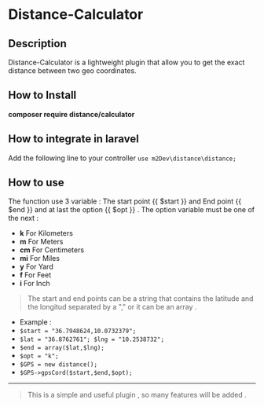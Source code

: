 # Distance-Calculator
## Description
Distance-Calculator is a lightweight plugin that allow you to get the exact distance between two geo coordinates.
## How to Install
**composer require distance/calculator**
## How to integrate in laravel
Add the following line to your controller
`use m2Dev\distance\distance;`
## How to use
The function use 3 variable : The start point {{ $start }} and End point {{ $end }} and at last the option {{ $opt }} .
The option variable must be one of the next :
* **k** For Kilometers
* **m** For Meters
* **cm** For Centimeters
* **mi** For Miles
* **y** For Yard
* **f** For Feet
* **i** For Inch
> The start and end points can be a string that contains the latitude and the longitud separated by a "," or it can be an array .
* Example :
* `$start = "36.7948624,10.0732379";`
* `$lat = "36.8762761"; $lng = "10.2538732";`
* `$end = array($lat,$lng);`
* `$opt = "k";`
* `$GPS = new distance();`
* `$GPS->gpsCord($start,$end,$opt);`

***
> This is a simple and useful plugin , so many features will be added .
